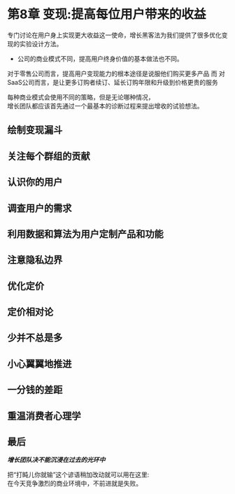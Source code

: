 # 第8章 变现:提高每位用户带来的收益

专门讨论在用户身上实现更大收益这一使命，增长黑客法为我们提供了很多优化变现的实验设计方法。

* 公司的商业模式不同，提高用户终身价值的基本做法也不同。

对于零售公司而言，提高用户变现能力的根本途径是说服他们购买更多产品
而 对SaaS公司而言，是让更多订购者续订、延长订购年限和升级到价格更贵的服务

每种商业模式会使用不同的策略，但是无论哪种情况，  
增长团队都应该首先通过一个最基本的诊断过程来提出增收的试验想法。

## 绘制变现漏斗

## 关注每个群组的贡献

## 认识你的用户

## 调查用户的需求

## 利用数据和算法为用户定制产品和功能

## 注意隐私边界

## 优化定价

## 定价相对论

## 少并不总是多

## 小心翼翼地推进

## 一分钱的差距

## 重温消费者心理学


## 最后

***增长团队决不能沉浸在过去的光环中***

把“打盹儿你就输”这个谚语稍加改动就可以用在这里:  
在今天竞争激烈的商业环境中，不前进就是失败。